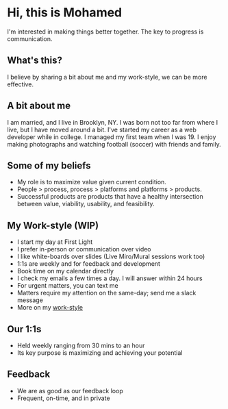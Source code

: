 # Hi, this is Mohamed 
I'm interested in making things better together. The key to progress is communication. 

## What's this?
I believe by sharing a bit about me and my work-style, we can be more effective.

## A bit about me
I am married, and I live in Brooklyn, NY. I was born not too far from where I live, but I have moved around a bit. I've started my career as a web developer while in college. I managed my first team when I was 19. I enjoy making photographs and watching football (soccer) with friends and family.

## Some of my beliefs
* My role is to maximize value given current condition.
* People > process, process > platforms and platforms > products.
* Successful products are products that have a healthy intersection between value, viability, usability, and feasibility.

## My Work-style (WIP)
* I start my day at First Light
* I prefer in-person or communication over video
* I like white-boards over slides (Live Miro/Mural sessions work too)
* 1:1s are weekly and for feedback and development
* Book time on my calendar directly
* I check my emails a few times a day. I will answer within 24 hours
* For urgent matters, you can text me
* Matters require my attention on the same-day; send me a slack message
* More on my [work-style](https://app.tealhq.com/work-styles/public/summary/3d1c5a54-41c8-45a6-a751-a4a6bda2fa75)


## Our 1:1s
* Held weekly ranging from 30 mins to an hour
* Its key purpose is maximizing and achieving your potential

## Feedback
* We are as good as our feedback loop
* Frequent, on-time, and in private
